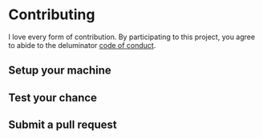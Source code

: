 # Contributing

I love every form of contribution. By participating to this project, you agree
to abide to the deluminator [code of conduct](/CODE_OF_CONDUCT.md).

## Setup your machine

## Test your chance

## Submit a pull request
